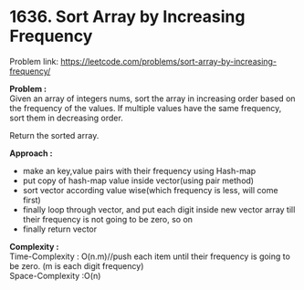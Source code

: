 # 1636. Sort Array by Increasing Frequency

Problem link: https://leetcode.com/problems/sort-array-by-increasing-frequency/

**Problem :**<br>
Given an array of integers nums, sort the array in increasing order based on the frequency of the values. If multiple values have the same frequency, sort them in decreasing order.<br>

Return the sorted array.<br>

**Approach :**<br>

- make an key,value pairs with their frequency using Hash-map
- put copy of hash-map value inside vector(using pair method)
- sort vector according value wise(which frequency is less, will come first)
- finally loop through vector, and put each digit inside new vector array till their frequency is not going to be zero, so on
- finally return vector

**Complexity :**<br>
Time-Complexity : O(n.m)//push each item until their frequency is going to be zero. (m is each digit frequency)<br>
Space-Complexity :O(n)<br>
